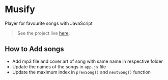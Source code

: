 # Musify
Player for favourite songs with JavaScript

> See the project live <a href="https://nirajacharyaa.github.io/musify">here</a>.

## How to Add songs
* Add mp3 file and cover art of song with same name in respective folder
* Update the names of the songs in `app.js` file
* Update the maximum index in `prevSong()` and `nextSong()` function
